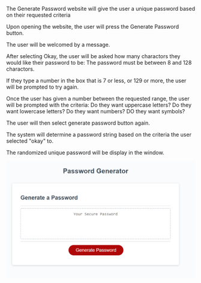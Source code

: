 The Generate Password website will give the user a unique password based on their requested criteria

Upon opening the website, the user will press the Generate Password button.

The user will be welcomed by a message.

After selecting Okay, the user will be asked how many charactors they would like their password to be:
The password must be between 8 and 128 charactors.

If they type a number in the box that is 7 or less, or 129 or more, the user will be prompted to try again.

Once the user has given a number between the requested range, the user will be prompted with the criteria:
Do they want uppercase letters?
Do they want lowercase letters?
Do they want numbers?
DO they want symbols?

The user will then select generate password button again.

The system will determine a password string based on the criteria the user selected "okay" to.

The randomized unique password will be display in the window.


![image](/Assets/passwordScreenshot.png)
     


     
